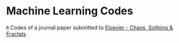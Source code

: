 # Machine Learning Codes

`R` Codes of a journal paper submitted to [Elsevier - Chaos, Solitons \& Fractals](https://www.journals.elsevier.com/chaos-solitons-and-fractals).